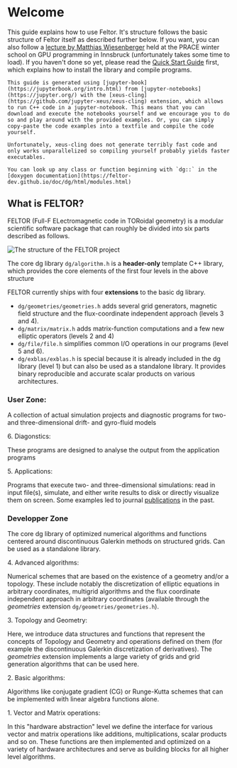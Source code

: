 # Welcome
This guide explains how to use Feltor.
It's structure follows the basic structure of Feltor itself as described 
further below.
If you want, you can also follow a
[lecture by Matthias Wiesenberger](https://events.prace-ri.eu/event/989/sessions/3081/attachments/1199/2017/Wiesenberger_PRACE_high.mp4) held at the PRACE winter school on
GPU programming in Innsbruck (unfortunately takes some time to load).
If you haven't done so yet, please read the
[Quick Start Guide](https://github.com/feltor-dev/feltor) first, which
explains how to install the library and compile programs.

```{note}
This guide is generated using [jupyter-book](https://jupyterbook.org/intro.html) from [jupyter-notebooks](https://jupyter.org/) with the [xeus-cling](https://github.com/jupyter-xeus/xeus-cling) extension, which allows to run C++ code in a jupyter-notebook. This means that you can download and execute the notebooks yourself and we encourage you to do so and play around with the provided examples. Or, you can simply copy-paste the code examples into a textfile and compile the code yourself.

Unfortunately, xeus-cling does not generate terribly fast code and only works unparallelized so compiling yourself probably yields faster executables.
```

```{seealso}
You can look up any class or function beginning with `dg::` in the [doxygen documentation](https://feltor-dev.github.io/doc/dg/html/modules.html)
```

## What is FELTOR?

FELTOR (Full-F ELectromagnetic code in TORoidal geometry) is a modular
scientific software package that can roughly be divided into six parts described as follows. 

![The structure of the FELTOR project](https://feltor-dev.github.io/images/FeltorStructure.png)

The core dg library `dg/algorithm.h` is a **header-only** template C++ library, which provides the core elements of the first four levels in the above structure

FELTOR currently ships with four **extensions** to the basic dg library.
- `dg/geometries/geometries.h` adds several grid generators, magnetic field structure and the flux-coordinate independent approach (levels 3 and 4).
- `dg/matrix/matrix.h` adds matrix-function computations and a few new elliptic operators (levels 2 and 4)
- `dg/file/file.h` simplifies common I/O operations in our programs (level 5 and 6).
- `dg/exblas/exblas.h` is special because it is already included in the dg library (level 1) but can also be used as a standalone library. It provides binary reproducible and accurate scalar products on various architectures.

### User Zone:
A collection of actual simulation projects and diagnostic
programs for two- and three-dimensional drift- and gyro-fluid models

<span>6.<span> Diagonstics:

These programs are designed to analyse the output from the application programs

<span>5.<span> Applications:

Programs that execute two- and three-dimensional simulations: read in input file(s), simulate, and either write results to disk or directly visualize them on screen. Some examples led to journal [publications](https://feltor-dev.github.io/publications) in the past.

### Developper Zone
The core dg library of optimized numerical algorithms
and functions centered around discontinuous Galerkin methods on structured grids. Can be used as a standalone library.

<span>4.<span> Advanced algorithms:

Numerical schemes that are based on the existence of a geometry and/or a topology. These include notably the discretization of elliptic equations in arbitrary coordinates, multigrid algorithms and the flux coordinate independent approach in arbitrary coordinates (available through the _geometries_ extension `dg/geometries/geometries.h`).

<span>3.<span> Topology and Geometry:

Here, we introduce data structures and functions that represent the concepts of Topology and Geometry and operations defined on them (for example the discontinuous Galerkin discretization of derivatives). The _geometries_ extension implements a large variety of grids and grid generation algorithms that can be used here.

<span>2.<span> Basic algorithms:

Algorithms like conjugate gradient (CG) or Runge-Kutta schemes that can be implemented with linear algebra functions alone.

<span>1.<span> Vector and Matrix operations:

In this "hardware abstraction" level we define the interface for various vector and matrix operations like additions, multiplications, scalar products and so on. These functions are then implemented  and optimized on a variety of hardware architectures and serve as building blocks for all higher
level algorithms.



```python

```
